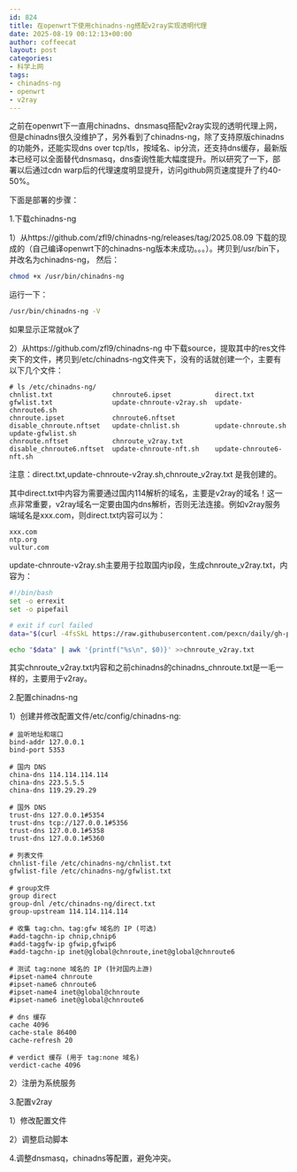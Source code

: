 ```yaml
---
id: 824
title: 在openwrt下使用chinadns-ng搭配v2ray实现透明代理
date: 2025-08-19 00:12:13+00:00
author: coffeecat
layout: post
categories:
- 科学上网
tags:
- chinadns-ng
- openwrt
- v2ray
---
```


之前在openwrt下一直用chinadns、dnsmasq搭配v2ray实现的透明代理上网，但是chinadns很久没维护了，另外看到了chinadns-ng，除了支持原版chinadns的功能外，还能实现dns over tcp/tls，按域名、ip分流，还支持dns缓存，最新版本已经可以全面替代dnsmasq，dns查询性能大幅度提升。所以研究了一下，部署以后通过cdn warp后的代理速度明显提升，访问github网页速度提升了约40-50%。

下面是部署的步骤：

1.下载chinadns-ng

1）从https://github.com/zfl9/chinadns-ng/releases/tag/2025.08.09 下载的现成的（自己编译openwrt下的chinadns-ng版本未成功。。。）。拷贝到/usr/bin下，并改名为chinadns-ng，
然后：
```bash
chmod +x /usr/bin/chinadns-ng
```
运行一下：
```bash
/usr/bin/chinadns-ng -V
```
如果显示正常就ok了

2）从https://github.com/zfl9/chinadns-ng 中下载source，提取其中的res文件夹下的文件，拷贝到/etc/chinadns-ng文件夹下，没有的话就创建一个，主要有以下几个文件：

```vim
# ls /etc/chinadns-ng/
chnlist.txt               chnroute6.ipset           direct.txt                gfwlist.txt               update-chnroute-v2ray.sh  update-chnroute6.sh
chnroute.ipset            chnroute6.nftset          disable_chnroute.nftset   update-chnlist.sh         update-chnroute.sh        update-gfwlist.sh
chnroute.nftset           chnroute_v2ray.txt        disable_chnroute6.nftset  update-chnroute-nft.sh    update-chnroute6-nft.sh
```
注意：direct.txt,update-chnroute-v2ray.sh,chnroute_v2ray.txt 是我创建的。

其中direct.txt中内容为需要通过国内114解析的域名，主要是v2ray的域名！这一点非常重要，v2ray域名一定要由国内dns解析，否则无法连接。例如v2ray服务端域名是xxx.com，则direct.txt内容可以为：

```vim
xxx.com
ntp.org
vultur.com
```
update-chnroute-v2ray.sh主要用于拉取国内ip段，生成chnroute_v2ray.txt，内容为：
```bash
#!/bin/bash
set -o errexit
set -o pipefail

# exit if curl failed
data="$(curl -4fsSkL https://raw.githubusercontent.com/pexcn/daily/gh-pages/chnroute/chnroute.txt)"

echo "$data" | awk '{printf("%s\n", $0)}' >>chnroute_v2ray.txt
```
其实chnroute_v2ray.txt内容和之前chinadns的chinadns_chnroute.txt是一毛一样的，主要用于v2ray。

2.配置chinadns-ng

1）创建并修改配置文件/etc/config/chinadns-ng:
```vim
# 监听地址和端口
bind-addr 127.0.0.1
bind-port 5353

# 国内 DNS
china-dns 114.114.114.114
china-dns 223.5.5.5
china-dns 119.29.29.29

# 国外 DNS
trust-dns 127.0.0.1#5354
trust-dns tcp://127.0.0.1#5356
trust-dns 127.0.0.1#5358
trust-dns 127.0.0.1#5360

# 列表文件
chnlist-file /etc/chinadns-ng/chnlist.txt
gfwlist-file /etc/chinadns-ng/gfwlist.txt

# group文件
group direct
group-dnl /etc/chinadns-ng/direct.txt
group-upstream 114.114.114.114

# 收集 tag:chn、tag:gfw 域名的 IP (可选)
#add-tagchn-ip chnip,chnip6
#add-taggfw-ip gfwip,gfwip6
#add-tagchn-ip inet@global@chnroute,inet@global@chnroute6

# 测试 tag:none 域名的 IP (针对国内上游)
#ipset-name4 chnroute
#ipset-name6 chnroute6
#ipset-name4 inet@global@chnroute
#ipset-name6 inet@global@chnroute6

# dns 缓存
cache 4096
cache-stale 86400
cache-refresh 20

# verdict 缓存 (用于 tag:none 域名)
verdict-cache 4096
```



2）注册为系统服务

3.配置v2ray

1）修改配置文件

2）调整启动脚本

4.调整dnsmasq，chinadns等配置，避免冲突。
